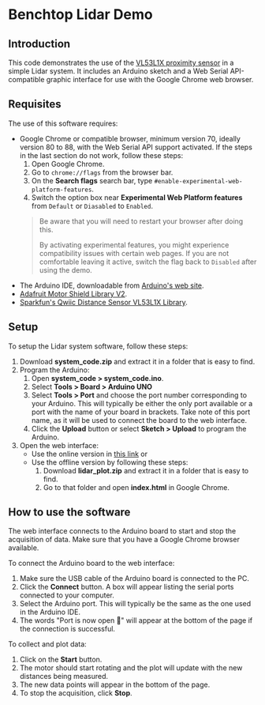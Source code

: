 # Benchtop Lidar Demo

## Introduction
This code demonstrates the use of the [VL53L1X proximity sensor](https://www.st.com/en/imaging-and-photonics-solutions/vl53l1x.html) in a simple Lidar system.
It includes an Arduino sketch and a Web Serial API-compatible graphic interface for use with the Google Chrome web browser.

## Requisites
The use of this software requires:
- Google Chrome or compatible browser, minimum version 70, ideally version 80 to 88, with the Web Serial API support activated. If the steps in the last section do not work, follow these steps:
    1. Open Google Chrome.
    2. Go to `chrome://flags` from the browser bar.
    3. On the **Search flags** search bar, type `#enable-experimental-web-platform-features`.
    4. Switch the option box near **Experimental Web Platform features** from `Default` or `Diasabled` to `Enabled`.
    >Be aware that you will need to restart your browser after doing this.
    >
    >By activating experimental features, you might experience compatibility issues with certain web pages. If you are not comfortable leaving it active,
    >switch the flag back to `Disabled` after using the demo.
- The Arduino IDE, downloadable from [Arduino's web site](https://www.arduino.cc/en/software).
- [Adafruit Motor Shield Library V2](https://learn.adafruit.com/adafruit-motor-shield-v2-for-arduino).
- [Sparkfun's Qwiic Distance Sensor VL53L1X Library](https://learn.sparkfun.com/tutorials/qwiic-distance-sensor-vl53l1x-hookup-guide/arduino-library-overview).

## Setup
To setup the Lidar system software, follow these steps:
1. Download **system_code.zip** and extract it in a folder that is easy to find.
2. Program the Arduino:
    1. Open **system_code > system_code.ino**.
    2. Select **Tools > Board > Arduino UNO**
    3. Select **Tools > Port** and choose the port number corresponding to your Arduino. This will typically be either the only port available or a port with the name of your board in brackets. Take note of this port name, as it will be used to connect the board to the web interface.
    4. Click the **Upload** button or select **Sketch > Upload** to program the Arduino.
3. Open the web interface:
    - Use the online version in [this link](https://ppereztirador.github.io/lidar_plot) or
    - Use the offline version by following these steps:
        1. Download **lidar_plot.zip** and extract it in a folder that is easy to find.
        2. Go to that folder and open **index.html** in Google Chrome.

## How to use the software
The web interface connects to the Arduino board to start and stop the acquisition of data. Make sure that you have a Google Chrome browser available.

To connect the Arduino board to the web interface:
1. Make sure the USB cable of the Arduino board is connected to the PC.
2. Click the **Connect** button. A box will appear listing the serial ports connected to your computer.
3. Select the Arduino port. This will typically be the same as the one used in the Arduino IDE.
4. The words "Port is now open 🎉" will appear at the bottom of the page if the connection is successful.

To collect and plot data:
1. Click on the **Start** button.
2. The motor should start rotating and the plot will update with the new distances being measured.
3. The new data points will appear in the bottom of the page.
4. To stop the acquisition, click **Stop**.
